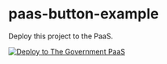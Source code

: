 # paas-button-example

Deploy this project to the PaaS.

[![Deploy to The Government PaaS](https://user-images.githubusercontent.com/1696784/46356904-9ccffc80-c65b-11e8-90b2-c9dce052638d.png)](https://paas-button.towers.dev.cloudpipeline.digital/button-callback)

